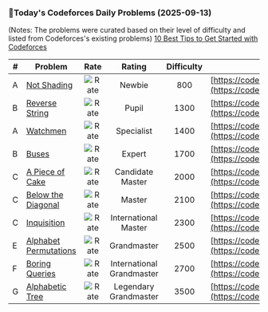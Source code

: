 ### 🌟Today's Codeforces Daily Problems (2025-09-13)
(Notes: The problems were curated based on their level of difficulty and listed from Codeforces's existing problems)
[10 Best Tips to Get Started with Codeforces](https://github.com/ika9810/Codeforces-Daily-Problems/blob/main/10%20Best%20Tips%20to%20Get%20Started%20with%20Codeforces.md)

| # | Problem | Rate| Rating | Difficulty | Contest |
|---| ----- | :--------: | :----------: | :----------: | ---------- |
|A|[Not Shading](https://codeforces.com/contest/1627/problem/A)|![Rate](https://img.shields.io/badge/Newbie-800-lightgrey)|Newbie|800|[https://codeforces.com/contest/1627](https://codeforces.com/contest/1627)|
|B|[Reverse String](https://codeforces.com/contest/1553/problem/B)|![Rate](https://img.shields.io/badge/Pupil-1300-brightgreen)|Pupil|1300|[https://codeforces.com/contest/1553](https://codeforces.com/contest/1553)|
|A|[Watchmen](https://codeforces.com/contest/650/problem/A)|![Rate](https://img.shields.io/badge/Specialist-1400-9cf)|Specialist|1400|[https://codeforces.com/contest/650](https://codeforces.com/contest/650)|
|B|[Buses](https://codeforces.com/contest/101/problem/B)|![Rate](https://img.shields.io/badge/Expert-1700-blue)|Expert|1700|[https://codeforces.com/contest/101](https://codeforces.com/contest/101)|
|C|[A Piece of Cake](https://codeforces.com/contest/171/problem/C)|![Rate](https://img.shields.io/badge/Candidate%20Master-2000-blueviolet)|Candidate Master|2000|[https://codeforces.com/contest/171](https://codeforces.com/contest/171)|
|C|[Below the Diagonal](https://codeforces.com/contest/266/problem/C)|![Rate](https://img.shields.io/badge/Master-2100-orange)|Master|2100|[https://codeforces.com/contest/266](https://codeforces.com/contest/266)|
|C|[Inquisition](https://codeforces.com/contest/62/problem/C)|![Rate](https://img.shields.io/badge/International%20Master-2300-orange)|International Master|2300|[https://codeforces.com/contest/62](https://codeforces.com/contest/62)|
|E|[Alphabet Permutations](https://codeforces.com/contest/610/problem/E)|![Rate](https://img.shields.io/badge/Grandmaster-2500-red)|Grandmaster|2500|[https://codeforces.com/contest/610](https://codeforces.com/contest/610)|
|F|[Boring Queries](https://codeforces.com/contest/1422/problem/F)|![Rate](https://img.shields.io/badge/International%20Grandmaster-2700-red)|International Grandmaster|2700|[https://codeforces.com/contest/1422](https://codeforces.com/contest/1422)|
|G|[Alphabetic Tree](https://codeforces.com/contest/1608/problem/G)|![Rate](https://img.shields.io/badge/Legendary%20Grandmaster-3500-red)|Legendary Grandmaster|3500|[https://codeforces.com/contest/1608](https://codeforces.com/contest/1608)|
